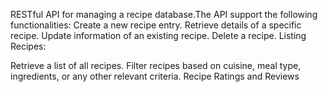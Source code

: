  RESTful API for managing a recipe database.The API support the following functionalities:
Create a new recipe entry.
Retrieve details of a specific recipe.
Update information of an existing recipe.
Delete a recipe.
Listing Recipes:

Retrieve a list of all recipes.
Filter recipes based on cuisine, meal type, ingredients, or any other relevant criteria.
Recipe Ratings and Reviews


